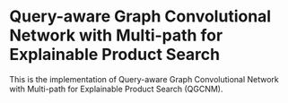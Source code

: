 # Query-aware Graph Convolutional Network with Multi-path for Explainable Product Search
This is the implementation of Query-aware Graph Convolutional Network with Multi-path for Explainable Product Search (QGCNM).
